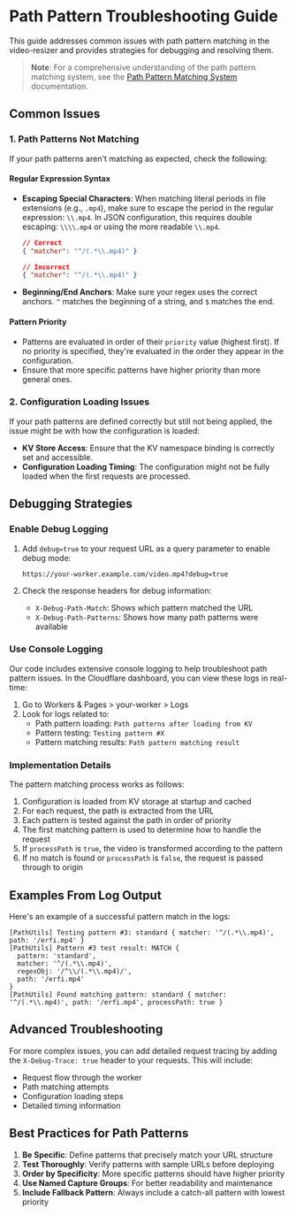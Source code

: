 # Path Pattern Troubleshooting Guide

This guide addresses common issues with path pattern matching in the video-resizer and provides strategies for debugging and resolving them.

> **Note**: For a comprehensive understanding of the path pattern matching system, see the [Path Pattern Matching System](./path-pattern-matching.md) documentation.

## Common Issues

### 1. Path Patterns Not Matching

If your path patterns aren't matching as expected, check the following:

#### Regular Expression Syntax

- **Escaping Special Characters**: When matching literal periods in file extensions (e.g., `.mp4`), make sure to escape the period in the regular expression: `\\.mp4`. In JSON configuration, this requires double escaping: `\\\\.mp4` or using the more readable `\\.mp4`.

  ```json
  // Correct
  { "matcher": "^/(.*\\.mp4)" }
  
  // Incorrect
  { "matcher": "^/(.*\\.mp4)" }
  ```

- **Beginning/End Anchors**: Make sure your regex uses the correct anchors. `^` matches the beginning of a string, and `$` matches the end.

#### Pattern Priority

- Patterns are evaluated in order of their `priority` value (highest first). If no priority is specified, they're evaluated in the order they appear in the configuration.
- Ensure that more specific patterns have higher priority than more general ones.

### 2. Configuration Loading Issues

If your path patterns are defined correctly but still not being applied, the issue might be with how the configuration is loaded:

- **KV Store Access**: Ensure that the KV namespace binding is correctly set and accessible.
- **Configuration Loading Timing**: The configuration might not be fully loaded when the first requests are processed.

## Debugging Strategies

### Enable Debug Logging

1. Add `debug=true` to your request URL as a query parameter to enable debug mode:
   ```
   https://your-worker.example.com/video.mp4?debug=true
   ```

2. Check the response headers for debug information:
   - `X-Debug-Path-Match`: Shows which pattern matched the URL
   - `X-Debug-Path-Patterns`: Shows how many path patterns were available

### Use Console Logging

Our code includes extensive console logging to help troubleshoot path pattern issues. In the Cloudflare dashboard, you can view these logs in real-time:

1. Go to Workers & Pages > your-worker > Logs
2. Look for logs related to:
   - Path pattern loading: `Path patterns after loading from KV`
   - Pattern testing: `Testing pattern #X`
   - Pattern matching results: `Path pattern matching result`

### Implementation Details

The pattern matching process works as follows:

1. Configuration is loaded from KV storage at startup and cached
2. For each request, the path is extracted from the URL
3. Each pattern is tested against the path in order of priority
4. The first matching pattern is used to determine how to handle the request
5. If `processPath` is `true`, the video is transformed according to the pattern
6. If no match is found or `processPath` is `false`, the request is passed through to origin

## Examples From Log Output

Here's an example of a successful pattern match in the logs:

```
[PathUtils] Testing pattern #3: standard { matcher: '^/(.*\\.mp4)', path: '/erfi.mp4' }
[PathUtils] Pattern #3 test result: MATCH {
  pattern: 'standard',
  matcher: '^/(.*\\.mp4)',
  regexObj: '/^\\/(.*\\.mp4)/',
  path: '/erfi.mp4'
}
[PathUtils] Found matching pattern: standard { matcher: '^/(.*\\.mp4)', path: '/erfi.mp4', processPath: true }
```

## Advanced Troubleshooting

For more complex issues, you can add detailed request tracing by adding the `X-Debug-Trace: true` header to your requests. This will include:

- Request flow through the worker
- Path matching attempts
- Configuration loading steps
- Detailed timing information

## Best Practices for Path Patterns

1. **Be Specific**: Define patterns that precisely match your URL structure
2. **Test Thoroughly**: Verify patterns with sample URLs before deploying
3. **Order by Specificity**: More specific patterns should have higher priority
4. **Use Named Capture Groups**: For better readability and maintenance
5. **Include Fallback Pattern**: Always include a catch-all pattern with lowest priority